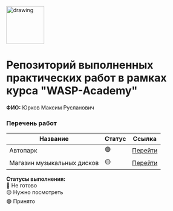 <a href="https://wasp-academy.com"><img src="https://wasp-academy.com/Resources/wasp-logo.png" alt="drawing" width="100"/></a>

# Репозиторий выполненных практических работ в рамках курса "WASP-Academy"
**ФИО:** Юрков Максим Русланович
 
### Перечень работ

Название          | Статус | Ссылка
------------------|--------|--------
Автопарк          | 🟢    | <a href="https://github.com/mx-jrk/wasp_homeworks/tree/master/HomeWork_26.11.2022%20-%20Автопарк">Перейти</a>
Магазин музыкальных дисков | 🟡    |<a href="https://github.com/mx-jrk/wasp_homeworks/tree/master/HomeWork_03.12.2022%20-%20Магазин%20музыкальных%20дисков">Перейти</a>

**Статусы выполнения:** <br>
🔴 Не готово <br>
🟡 Нужно посмотреть <br>
🟢 Принято <br>
